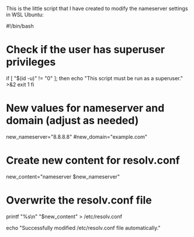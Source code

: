 This is the little script that I have created to modify the nameserver settings in WSL Ubuntu:

#!/bin/bash

# Check if the user has superuser privileges
if [ "$(id -u)" != "0" ]; then
    echo "This script must be run as a superuser." >&2
    exit 1
fi

# New values for nameserver and domain (adjust as needed)
new_nameserver="8.8.8.8"
#new_domain="example.com"

# Create new content for resolv.conf
new_content="nameserver $new_nameserver"

# Overwrite the resolv.conf file
printf "%s\n" "$new_content" > /etc/resolv.conf

echo "Successfully modified /etc/resolv.conf file automatically."
